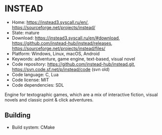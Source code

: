 # INSTEAD

- Home: https://instead3.syscall.ru/en/, https://sourceforge.net/projects/instead/
- State: mature
- Download: https://instead3.syscall.ru/en/#download, https://github.com/instead-hub/instead/releases, https://sourceforge.net/projects/instead/files/
- Platform: Windows, Linux, macOS, Android
- Keywords: adventure, game engine, text-based, visual novel
- Code repository: https://github.com/instead-hub/instead.git, https://svn.code.sf.net/p/instead/code (svn old)
- Code language: C, Lua
- Code license: MIT
- Code dependencies: SDL

Engine for textographic games, which are a mix of interactive fiction, visual novels and classic point & click adventures.

## Building

- Build system: CMake
